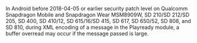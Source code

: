 In Android before 2018-04-05 or earlier security patch level on Qualcomm Snapdragon Mobile and Snapdragon Wear MSM8909W, SD 210/SD 212/SD 205, SD 400, SD 410/12, SD 615/16/SD 415, SD 617, SD 650/52, SD 808, and SD 810, during XML encoding of a message in the Playready module, a buffer overread may occur if the message passed is large.
